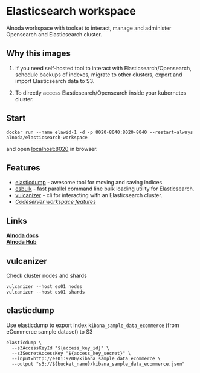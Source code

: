 # Elasticsearch workspace

Alnoda workspace with toolset to interact, manage and administer Opensearch and Elasticsearch cluster.

## Why this images

1. If you need self-hosted tool to interact with Elasticsearch/Opensearch, schedule backups of indexes, 
migrate to other clusters, export and import Elasticsearch data to S3.

2. To directly access Elasticsearch/Opensearch inside your kubernetes cluster.

## Start
 
```
docker run --name elawid-1 -d -p 8020-8040:8020-8040 --restart=always alnoda/elasticsearch-workspace
```  

and open [localhost:8020](http://localhost:8020) in browser.  

## Features

- [elasticdump](https://github.com/elasticsearch-dump/elasticsearch-dump) - awesome tool for moving and saving indices.
- [esbulk](https://github.com/miku/esbulk) - fast parallel command line bulk loading utility for Elasticsearch. 
- [vulcanizer](https://github.com/github/vulcanizer) - cli for interacting with an Elasticsearch cluster.
- [*Codeserver workspace features*](https://github.com/bluxmit/alnoda-workspaces/tree/main/workspaces/codeserver-workspace)

## Links

[__Alnoda docs__](https://docs.alnoda.org/)    
[__Alnoda Hub__](https://alnoda.org)  

## vulcanizer

Check cluster nodes and shards

```
vulcanizer --host es01 nodes
vulcanizer --host es01 shards
```

## elasticdump

Use elasticdump to export index `kibana_sample_data_ecommerce` (from eCommerce sample dataset) to S3 

```
elasticdump \
  --s3AccessKeyId "${access_key_id}" \
  --s3SecretAccessKey "${access_key_secret}" \
  --input=http://es01:9200/kibana_sample_data_ecommerce \
  --output "s3://${bucket_name}/kibana_sample_data_ecommerce.json"
```



